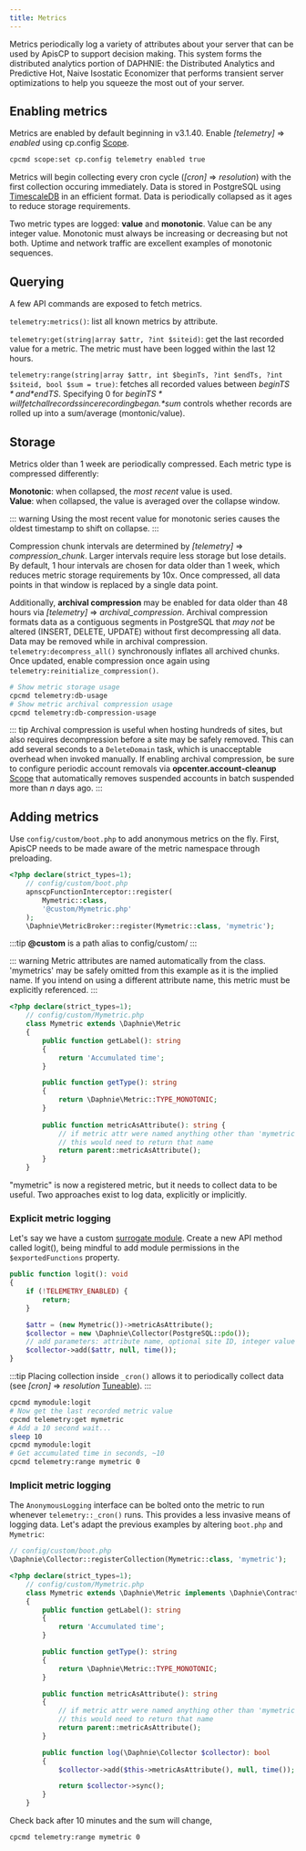```yaml
---
title: Metrics
---
```


Metrics periodically log a variety of attributes about your server that can be used by ApisCP to support decision making. This system forms the distributed analytics portion of DAPHNIE: the Distributed Analytics and Predictive Hot, Naive Isostatic Economizer that performs transient server optimizations to help you squeeze the most out of your server.

## Enabling metrics

Metrics are enabled by default beginning in v3.1.40. Enable *[telemetry]* => *enabled* using cp.config [Scope](Scopes.md).

```bash
cpcmd scope:set cp.config telemetry enabled true
```

Metrics will begin collecting every cron cycle (*[cron]* => *resolution*) with the first collection occuring immediately. Data is stored in PostgreSQL using [TimescaleDB](https://timescale.com) in an efficient format. Data is periodically collapsed as it ages to reduce storage requirements.

Two metric types are logged: **value** and **monotonic**. Value can be any integer value. Monotonic must always be increasing or decreasing but not both. Uptime and network traffic are excellent examples of monotonic sequences.

## Querying

A few API commands are exposed to fetch metrics.

`telemetry:metrics()`: list all known metrics by attribute.

`telemetry:get(string|array $attr, ?int $siteid)`: get the last recorded value for a metric. The metric must have been logged within the last 12 hours.

`telemetry:range(string|array $attr, int $beginTs, ?int $endTs, ?int $siteid, bool $sum = true)`: fetches all recorded values between *$beginTS* and *$endTS*. Specifying 0 for *$beginTS* will fetch all records since recording began. *$sum* controls whether records are rolled up into a sum/average (montonic/value).

## Storage

Metrics older than 1 week are periodically compressed. Each metric type is compressed differently:

**Monotonic**: when collapsed, the *most recent* value is used.  
**Value**: when collapsed, the value is averaged over the collapse window.  

::: warning
Using the most recent value for monotonic series causes the oldest timestamp to shift on collapse.
:::

Compression chunk intervals are determined by *[telemetry]* => *compression_chunk*. Larger intervals require less storage but lose details. By default, 1 hour intervals are chosen for data older than 1 week, which reduces metric storage requirements by 10x. Once compressed, all data points in that window is replaced by a single data point.

Additionally, **archival compression** may be enabled for data older than 48 hours via *[telemetry]* => *archival_compression*. Archival compression formats data as a contiguous segments in PostgreSQL that *may not* be altered (INSERT, DELETE, UPDATE) without first decompressing all data. Data may be removed while in archival compression. `telemetry:decompress_all()` synchronously inflates all archived chunks. Once updated, enable compression once again using `telemetry:reinitialize_compression()`.

```bash
# Show metric storage usage
cpcmd telemetry:db-usage
# Show metric archival compression usage
cpcmd telemetry:db-compression-usage
```

::: tip
Archival compression is useful when hosting hundreds of sites, but also requires decompression before a site may be safely removed. This can add several seconds to a `DeleteDomain` task, which is unacceptable overhead when invoked manually. If enabling archival compression, be sure to configure periodic account removals via **opcenter.account-cleanup** [Scope](Scopes.md) that automatically removes suspended accounts in batch suspended more than *n* days ago.
:::

## Adding metrics

Use `config/custom/boot.php` to add anonymous metrics on the fly. First, ApisCP needs to be made aware of the metric namespace through preloading.

```php
<?php declare(strict_types=1);
    // config/custom/boot.php
    apnscpFunctionInterceptor::register(
        Mymetric::class,
        '@custom/Mymetric.php'
    );
    \Daphnie\MetricBroker::register(Mymetric::class, 'mymetric');
```

:::tip
**@custom** is a path alias to config/custom/
:::

::: warning
Metric attributes are named automatically from the class. 'mymetrics' may be safely omitted from this example as it is the implied name. If you intend on using a different attribute name, this metric must be explicitly referenced.
:::

```php
<?php declare(strict_types=1);
	// config/custom/Mymetric.php
    class Mymetric extends \Daphnie\Metric
    {
        public function getLabel(): string
        {
            return 'Accumulated time';
        }

        public function getType(): string
        {
            return \Daphnie\Metric::TYPE_MONOTONIC;
        }
        
        public function metricAsAttribute(): string {
            // if metric attr were named anything other than 'mymetric'
            // this would need to return that name
            return parent::metricAsAttribute();
        }
    }
```

"mymetric" is now a registered metric, but it needs to collect data to be useful. Two approaches exist to log data, explicitly or implicitly. 

### Explicit metric logging

Let's say we have a custom [surrogate module](../PROGRAMMING.md#extending-modules-with-surrogates). Create a new API method called logit(), being mindful to add module permissions in the `$exportedFunctions` property.

```php
public function logit(): void
{
    if (!TELEMETRY_ENABLED) {
        return;
    }

    $attr = (new Mymetric())->metricAsAttribute();
    $collector = new \Daphnie\Collector(PostgreSQL::pdo());
    // add parameters: attribute name, optional site ID, integer value
    $collector->add($attr, null, time());
}
```

:::tip
Placing collection inside `_cron()` allows it to periodically collect data (see *[cron]* => *resolution* [Tuneable](Tuneables.md)).
:::

```bash
cpcmd mymodule:logit
# Now get the last recorded metric value
cpcmd telemetry:get mymetric
# Add a 10 second wait...
sleep 10
cpcmd mymodule:logit
# Get accumulated time in seconds, ~10
cpcmd telemetry:range mymetric 0
```

### Implicit metric logging

The `AnonymousLogging` interface can be bolted onto the metric to run whenever `telemetry::_cron()` runs. This provides a less invasive means of logging data. Let's adapt the previous examples by altering `boot.php` and `Mymetric`:

```php
// config/custom/boot.php
\Daphnie\Collector::registerCollection(Mymetric::class, 'mymetric');
```

```php
<?php declare(strict_types=1);
	// config/custom/Mymetric.php
	class Mymetric extends \Daphnie\Metric implements \Daphnie\Contracts\AnonymousLogging
	{
		public function getLabel(): string
		{
			return 'Accumulated time';
		}

		public function getType(): string
		{
			return \Daphnie\Metric::TYPE_MONOTONIC;
		}

		public function metricAsAttribute(): string
		{
			// if metric attr were named anything other than 'mymetric'
			// this would need to return that name
			return parent::metricAsAttribute();
		}

		public function log(\Daphnie\Collector $collector): bool
		{
			$collector->add($this->metricAsAttribute(), null, time());

			return $collector->sync();
		}
	}
```

Check back after 10 minutes and the sum will change,

```bash
cpcmd telemetry:range mymetric 0
```

